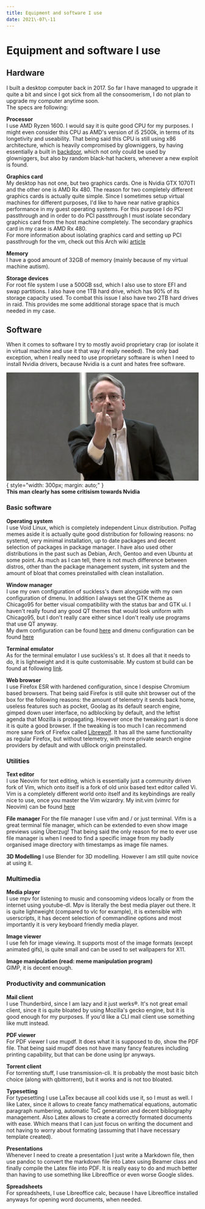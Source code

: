 ```yaml
---
title: Equipment and software I use
date: 2021\-07\-11
---
```


# Equipment and software I use

## Hardware
I built a desktop computer back in 2017. So far I have managed to upgrade it quite a bit and since I got sick from all the consoomerism, I do not plan to upgrade my computer anytime soon.  
The specs are following:  

**Processor**  
I use AMD Ryzen 1600. I would say it is quite good CPU for my purposes. I might even consider this CPU as AMD's version of i5 2500k, in terms of its longetivity and useability. That being said this CPU is still using x86 architecture,
which is heavily compromised by glowniggers, by having essentially a built in [backdoor](https://www.tomshardware.com/news/design-flaws-backdoors-amd-ryzen,36657.html), which not only could be used by glowniggers, 
but also by random black-hat hackers, whenever a new exploit is found.

**Graphics card**  
My desktop has not one, but two graphics cards. One is Nvidia GTX 1070TI and the other one is AMD Rx 480. The reason for two completely different graphics cards is actually quite simple. Since I sometimes setup virtual machines
for different purposes, I'd like to have near native graphics performance in my guest operating systems. For this purpose I do PCI passthrough and in order to do PCI passthrough I must isolate secondary graphics card from the host 
machine completely. The secondary graphics card in my case is AMD Rx 480.  
For more information about isolating graphics card and setting up PCI passthrough for the vm, check out this Arch wiki [article](https://wiki.archlinux.org/title/PCI_passthrough_via_OVMF)  

**Memory**  
I have a good amount of 32GB of memory (mainly because of my virtual machine autism).

**Storage devices**  
For root file system I use a 500GB ssd, which I also use to store EFI and swap partitions. I also have one 1TB hard drive, which has 90% of its storage capacity used. To combat this issue I also have
two 2TB hard drives in raid. This provides me some additional storage space that is much needed in my case.


## Software
When it comes to software I try to mostly avoid proprietary crap (or isolate it in virtual machine and use it that way if really needed). The only bad exception, when I really need to use proprietary software is when I need to install
Nvidia drivers, because Nvidia is a cunt and hates free software. 

![Linus from Linux Tech Tips showing his dissatisfaction with Nvidia](/res/linus_nvidia.webp){ style="width: 300px; margin: auto;" }  
**This man clearly has some critisism towards Nvidia**  

### Basic software
**Operating system**  
I use Void Linux, which is completely independent Linux distribution. Polfag memes aside it is actually quite good distribution for following reasons: no systemd, very minimal installation, up to date packages and
decent selection of packages in package manager. I have also used other distributions in the past such as Debian, Arch, Gentoo and even Ubuntu at some point. As much as I can tell, there is not much difference 
between distros, other than the package management system, init system and the amount of bloat that comes preinstalled with clean installation.

**Window manager**  
I use my own configuration of suckless's dwm alongside with my own configuration of dmenu. In addition I always set the GTK theme as Chicago95 for better visual compatibility with the status bar and GTK ui. I haven't really found any 
good QT themes that would look uniform with Chicago95, but I don't really care either since I don't really use programs that use QT anyway.  
My dwm configuration can be found [here](https://github.com/inugami-dev64/dwm) and dmenu configuration can be found [here](https://github.com/inugami-dev64/dmenu)  

**Terminal emulator**  
As for the terminal emulator I use suckless's st. It does all that it needs to do, it is lightweight and it is quite customisable. My custom st build can be found at following [link](https://github.com/inugami-dev64/st).

**Web browser**  
I use Firefox ESR with hardened configuration, since I despise Chromium based browsers. That being said Firefox is still quite shit browser out of the box for the following reasons: the amount of telemetry it sends back home, useless features such as pocket, 
Goolag as its default search engine, gimped down user interface, no adblocking by default, and the leftist agenda that Mozilla is propagating. However once the tweaking part is done it is quite a good browser. If the tweaking is too much I can recommend more
sane fork of Firefox called [Librewolf](https://librewolf-community.gitlab.io/). It has all the same functionality as regular Firefox, but without telemetry, with more private search engine providers by default and with uBlock origin preinstalled.


### Utilities
**Text editor**  
I use Neovim for text editing, which is essentially just a community driven fork of Vim, which onto itself is a fork of old unix based text editor called Vi. Vim is a completely different world onto itself and its keybindings are really nice to use, once 
you master the Vim wizardry. My init.vim (vimrc for Neovim) can be found [here](https://gist.githubusercontent.com/inugami-dev64/2be6af9deddbcb1d0f0febb2e2eaf274/raw/d9981e9aaa39ba77c801f5197d1aeab4d74e2221/.vimrc)

**File manager**
For the file manager I use vifm and / or just terminal. Vifm is a great terminal file manager, which can be extended to even show image previews using Überzug! That being said the only reason for me to ever use file manager is when I need to find a 
specific image from my badly organised image directory with timestamps as image file names.

**3D Modelling**
I use Blender for 3D modelling. However I am still quite novice at using it.


### Multimedia
**Media player**  
I use mpv for listening to music and consooming videos locally or from the internet using youtube-dl. Mpv is literally the best media player out there. It is quite lightweight (compared to vlc for example), it is extensible with userscripts,
it has decent selection of commandline options and most importantly it is very keyboard friendly media player.

**Image viewer**  
I use feh for image viewing. It supports most of the image formats (except animated gifs), is quite small and can be used to set wallpapers for X11.

**Image manipulation (read: meme manipulation program)**  
GIMP, it is decent enough.


### Productivity and communication
**Mail client**  
I use Thunderbird, since I am lazy and it just werks®. It's not great email client, since it is quite bloated by using Mozilla's gecko engine, but it is good enough for my purposes. If you'd like a CLI mail client use something like mutt instead.

**PDF viewer**  
For PDF viewer I use mupdf. It does what it is supposed to do, show the PDF file. That being said mupdf does not have many fancy features including printing capability, but that can be done using lpr anyways.

**Torrent client**  
For torrenting stuff, I use transmission-cli. It is probably the most basic bitch choice (along with qbittorrent), but it works and is not too bloated.

**Typesetting**  
For typesetting I use LaTex because all cool kids use it, so I must as well. I like Latex, since it allows to create fancy mathematical equations, automatic paragraph numbering, automatic ToC generation and decent bibliography management. 
Also Latex allows to create a correctly formated documents with ease. Which means that I can just focus on writing the document and not having to worry about formating (assuming that I have necessary template created).

**Presentations**  
Whenever I need to create a presentation I just write a Markdown file, then use pandoc to convert the markdown file into Latex using Beamer class and finally compile the Latex file into PDF. It is really easy to do and much better than having
to use something like Libreoffice or even worse Google slides.

**Spreadsheets**  
For spreadsheets, I use Libreoffice calc, because I have Libreoffice installed anyways for opening word documents, when needed.
